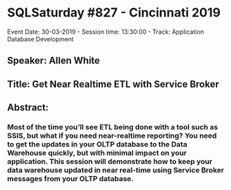 # SQLSaturday #827 - Cincinnati 2019
Event Date: 30-03-2019 - Session time: 13:30:00 - Track: Application  Database Development
## Speaker: Allen White
## Title: Get Near Realtime ETL with Service Broker
## Abstract:
### Most of the time you’ll see ETL being done with a tool such as SSIS, but what if you need near-realtime reporting? You need to get the updates in your OLTP database to the Data Warehouse quickly, but with minimal impact on your application. This session will demonstrate how to keep your data warehouse updated in near real-time using Service Broker messages from your OLTP database.
